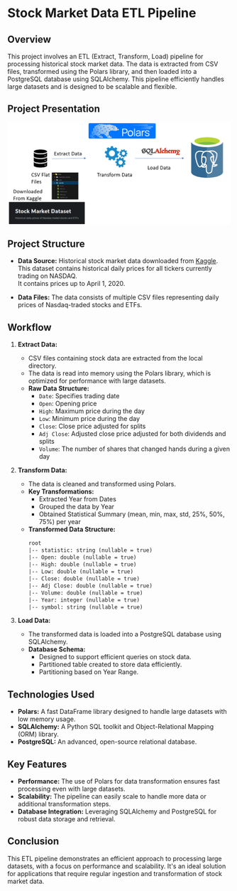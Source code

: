 # Stock Market Data ETL Pipeline

## Overview

This project involves an ETL (Extract, Transform, Load) pipeline for processing historical stock market data. The data is extracted from CSV files, transformed using the Polars library, and then loaded into a PostgreSQL database using SQLAlchemy. This pipeline efficiently handles large datasets and is designed to be scalable and flexible.

## Project Presentation

![ETL Pipeline](https://github.com/asus1210/stock_market_data_etl_pipeline/blob/main/project%20image.png)

## Project Structure

- **Data Source:** Historical stock market data downloaded from [Kaggle](https://www.kaggle.com/datasets/jacksoncrow/stock-market-dataset).  
  This dataset contains historical daily prices for all tickers currently trading on NASDAQ.  
  It contains prices up to April 1, 2020.
  
- **Data Files:** The data consists of multiple CSV files representing daily prices of Nasdaq-traded stocks and ETFs.

## Workflow

1. **Extract Data:** 
   - CSV files containing stock data are extracted from the local directory.
   - The data is read into memory using the Polars library, which is optimized for performance with large datasets.
   - **Raw Data Structure:**
     - `Date`: Specifies trading date
     - `Open`: Opening price
     - `High`: Maximum price during the day
     - `Low`: Minimum price during the day
     - `Close`: Close price adjusted for splits
     - `Adj Close`: Adjusted close price adjusted for both dividends and splits
     - `Volume`: The number of shares that changed hands during a given day

2. **Transform Data:** 
   - The data is cleaned and transformed using Polars.
   - **Key Transformations:**
     - Extracted Year from Dates
     - Grouped the data by Year
     - Obtained Statistical Summary (mean, min, max, std, 25%, 50%, 75%) per year
   - **Transformed Data Structure:**
     ```
     root
     |-- statistic: string (nullable = true)
     |-- Open: double (nullable = true)
     |-- High: double (nullable = true)
     |-- Low: double (nullable = true)
     |-- Close: double (nullable = true)
     |-- Adj Close: double (nullable = true)
     |-- Volume: double (nullable = true)
     |-- Year: integer (nullable = true)
     |-- symbol: string (nullable = true)
     ```

3. **Load Data:** 
   - The transformed data is loaded into a PostgreSQL database using SQLAlchemy.
   - **Database Schema:**
     - Designed to support efficient queries on stock data.
     - Partitioned table created to store data efficiently.
     - Partitioning based on Year Range.

## Technologies Used

- **Polars:** A fast DataFrame library designed to handle large datasets with low memory usage.
- **SQLAlchemy:** A Python SQL toolkit and Object-Relational Mapping (ORM) library.
- **PostgreSQL:** An advanced, open-source relational database.

## Key Features

- **Performance:** The use of Polars for data transformation ensures fast processing even with large datasets.
- **Scalability:** The pipeline can easily scale to handle more data or additional transformation steps.
- **Database Integration:** Leveraging SQLAlchemy and PostgreSQL for robust data storage and retrieval.

## Conclusion

This ETL pipeline demonstrates an efficient approach to processing large datasets, with a focus on performance and scalability. It's an ideal solution for applications that require regular ingestion and transformation of stock market data.
